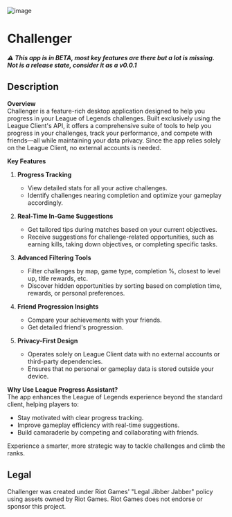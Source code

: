 ![image](https://github.com/user-attachments/assets/2b1241c9-21d9-46ad-b1fb-a2fcd4df2572)

# Challenger
***⚠️ This app is in BETA, most key features are there but a lot is missing. Not is a release state, consider it as a v0.0.1***
## Description

**Overview**  
Challenger is a feature-rich desktop application designed to help you progress in your League of Legends challenges. Built exclusively using the League Client's API, it offers a comprehensive suite of tools to help you progress in your challenges, track your performance, and compete with friends—all while maintaining your data privacy. Since the app relies solely on the League Client, no external accounts is needed.  

**Key Features**  

1. **Progress Tracking**  
   - View detailed stats for all your active challenges.    
   - Identify challenges nearing completion and optimize your gameplay accordingly.  

2. **Real-Time In-Game Suggestions**  
   - Get tailored tips during matches based on your current objectives.  
   - Receive suggestions for challenge-related opportunities, such as earning kills, taking down objectives, or completing specific tasks.  

3. **Advanced Filtering Tools**  
   - Filter challenges by map, game type, completion %, closest to level up, title rewards, etc.  
   - Discover hidden opportunities by sorting based on completion time, rewards, or personal preferences.  

4. **Friend Progression Insights**  
   - Compare your achievements with your friends.  
   - Get detailed friend's progression.  

5. **Privacy-First Design**  
   - Operates solely on League Client data with no external accounts or third-party dependencies.  
   - Ensures that no personal or gameplay data is stored outside your device.  

**Why Use League Progress Assistant?**  
The app enhances the League of Legends experience beyond the standard client, helping players to:  
- Stay motivated with clear progress tracking.  
- Improve gameplay efficiency with real-time suggestions.  
- Build camaraderie by competing and collaborating with friends.  

Experience a smarter, more strategic way to tackle challenges and climb the ranks.

## Legal
Challenger was created under Riot Games' "Legal Jibber Jabber" policy using assets owned by Riot Games.  Riot Games does not endorse or sponsor this project.
